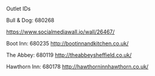 Outlet IDs

Bull & Dog: 680268

 https://www.socialmediawall.io/wall/26467/



Boot Inn: 680235
http://bootinnandkitchen.co.uk/

The Abbey: 680119
http://theabbeysheffield.co.uk/


Hawthorn Inn: 680178
http://hawthorninnhawthorn.co.uk/